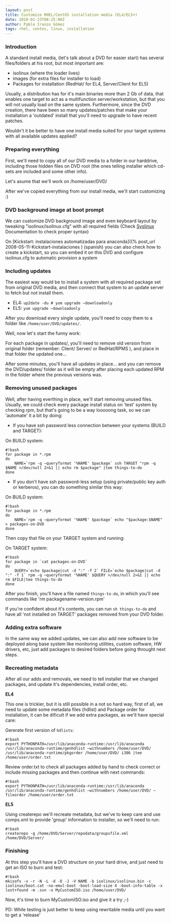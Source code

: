 ```yaml
---
layout: post
title: Customize RHEL/CentOS installation media (EL4/EL5+)
date: 2010-01-23T08:25:00Z
author: Pablo Iranzo Gómez
tags: rhel, centos, linux, installation
---
```

### Introduction

A standard install media, (let's talk about a DVD for easier start) has several files/folders at his root, but most important are:

-  isolinux (where the loader lives)
-  images (for extra files for installer to load)
-  Packages for installation (RedHat/ for EL4, Server/Client for EL5)

Usually, a distribution has for it's main binaries more than 2 Gb of data, that enables one target to act as a multifunction server/workstation, but that you will not usually load on the same system. Furthermore, since the DVD creation, there have been so many updates/patches that make your installation a 'outdated' install that you'll need to upgrade to have recent patches.

Wouldn't it be better to have one install media suited for your target systems with all available updates applied?

### Preparing everything

First, we'll need to copy all of our DVD media to a folder in our harddrive, including those hidden files on DVD root (the ones telling installer which cd-sets are included and some other info).

Let's asume that we'll work on /home/user/DVD/

After we've copied everything from our install media, we'll start customizing :)

### DVD background image at boot prompt

We can customize DVD background image and even keyboard layout by tweaking "isolinux/isolinux.cfg" with all required fields (Check [Syslinux](http://syslinux.zytor.com/wiki/index.php/SYSLINUX) Documentation to check proper syntax)

On [Kickstart: instalaciones automatizadas para anaconda]({% post_url 2008-05-11-Kickstart-instalaciones ) (spanish) you can also check how to create a kickstart, so you can embed it on this DVD and configure isolinux.cfg to automatic provision a system

### Including updates

The easiest way would be to install a system with all required package set from original DVD media, and then connect that system to an update server to fetch but not install them.

-  EL4: `up2date -du # yum upgrade —downloadonly`
-  EL5: `yum upgrade —downloadonly`

After you download every single update, you'll need to copy them to a folder like `/home/user/DVD/updates/`.

Well, now let's start the funny work:

For each package in updates/, you'll need to remove old version from original folder (remember: Client/ Server/ or RedHat/RPMS ), and place in that folder the updated one...

After some minutes, you'll have all updates in place... and you can remove the DVD/updates/ folder as it will be empty after placing each updated RPM in the folder where the previous versions was.

### Removing unused packages

Well, after having everthing in place, we'll start removing unused files. Usually, we could check every package install status on 'test' system by checking rpm, but that's going to be a way looooong task, so we can 'automate' it a bit by doing:

-  If you have ssh
password less connection between your systems (BUILD and TARGET):

On BUILD system:

~~~
#!bash 
for package in *.rpm
do
    NAME=`rpm -q —queryformat '%NAME' $package` ssh TARGET "rpm -q $NAME >/dev/null 2>&1 || echo rm $package" |tee things-to-do
done
~~~

-  If you don't have ssh password-less setup (using private/public key auth or kerberos), you can do something similar this way:

On BUILD system:

~~~
#!bash 
for package in *.rpm
do
    NAME=`rpm -q —queryformat '%NAME' $package` echo "$package:$NAME" > packages-on-DVD
done
~~~

Then copy that file on your TARGET system and running:

On TARGET system:

~~~
#!bash 
for package in `cat packages-on-DVD`
do
    QUERY=`echo $package|cut -d ":" -f 2` FILE=`echo $package|cut -d ":" -f 1` rpm -q —queryformat '%NAME' $QUERY >/dev/null 2>&1 || echo rm $FILE|tee things-to-do
done
~~~

After you finish, you'll have a file named `things-to-do`, in which you'll see commands like 'rm packagename-version.rpm'

If you're confident about it's contents, you can run `sh things-to-do` and have all 'not installed on TARGET' packages removed from your DVD folder.

### Adding extra software

In the same way we added updates, we can also add new software to be deployed along base system like monitoring utilities, custom software, HW drivers, etc, just add packages to desired folders before going throught next steps.

### Recreating metadata

After all our adds and removals, we need to tell installer that we changed packages, and update it's dependencies, install order, etc.

**EL4**

This one is trickier, but it is still possible in a not so hard way, first of all, we need to update some metadata files (hdlist) and Package order for installation, it can be dificult if we add extra packages, as we'll have special care:

Gererate first version of `hdlists`:

~~~
#!bash 
export PYTHONPATH=/usr/lib/anaconda-runtime:/usr/lib/anaconda
/usr/lib/anaconda-runtime/genhdlist —withnumbers /home/user/DVD/
/usr/lib/anaconda-runtime/pkgorder /home/user/DVD/ i386 |tee /home/user/order.txt
~~~

Review order.txt to check all packages added by hand to check correct or include missing packages and then continue with next commands:

~~~
#!bash 
export PYTHONPATH=/usr/lib/anaconda-runtime:/usr/lib/anaconda
/usr/lib/anaconda-runtime/genhdlist —withnumbers /home/user/DVD/ —fileorder /home/user/order.txt
~~~

**EL5**

Using createrepo we'll recreate metadata, but we've to keep care and use comps.xml to provide 'group' information to installer, so we'll need to run:

~~~
#!bash 
createrepo -g /home/DVD/Server/repodata/groupsfile.xml /home/DVD/Server/
~~~

### Finishing

At this step you'll have a DVD structure on your hard drive, and just need to get an ISO to burn and test:

~~~
#!bash 
mkisofs -v -r -N -L -d -D -J -V NAME -b isolinux/isolinux.bin -c isolinux/boot.cat -no-emul-boot -boot-load-size 4 -boot-info-table -x lost+found -m .svn -o MyCustomISO.iso /home/user/DVD/
~~~

Now, it's time to burn MyCustomISO.iso and give it a try ;-)

PD: While testing is just better to keep using rewritable media until you want to get a 'release'
